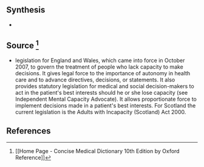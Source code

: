 ## Synthesis
- 
## Source [^1]
- legislation for England and Wales, which came into force in October 2007, to govern the treatment of people who lack capacity to make decisions. It gives legal force to the importance of autonomy in health care and to advance directives, decisions, or statements. It also provides statutory legislation for medical and social decision-makers to act in the patient's best interests should he or she lose capacity (see Independent Mental Capacity Advocate). It allows proportionate force to implement decisions made in a patient's best interests. For Scotland the current legislation is the Adults with Incapacity (Scotland) Act 2000.
## References

[^1]: [[Home Page - Concise Medical Dictionary 10th Edition by Oxford Reference]]